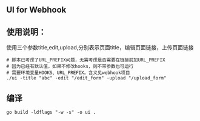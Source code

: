 ## UI for Webhook

## 使用说明：
使用三个参数title,edit,upload,分别表示页面title，编辑页面链接，上传页面链接
```shell
# 脚本已考虑了URL_PREFIX问题，无需考虑是否需要在链接前加URL_PREFIX
# 因为已经有默认值，如果不修改hooks，则不带参数也可运行
# 需要环境变量HOOKS、URL_PREFIX。含义见webhook项目
./ui -title "abc" -edit "/edit_form" -upload "/upload_form"
```

## 编译
```shell
go build -ldflags "-w -s" -o ui .
```
